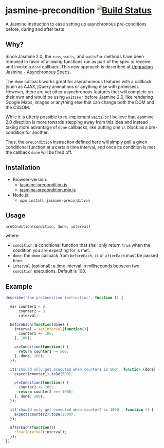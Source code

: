 # jasmine-precondition [![Build Status](https://travis-ci.org/tiagorg/jasmine-precondition.svg?branch=master)](https://travis-ci.org/tiagorg/jasmine-precondition)

A Jasmine instruction to ease setting up asynchronous pre-conditions before, during and after tests

## Why?

Since Jasmine 2.0, the ```runs```, ```waits```, and ```waitsFor``` methods have been removed in favor of allowing functions run as part of the spec to receive and invoke a ```done``` callback. This new approach is described at [Upgrading Jasmine - Asynchronous Specs](http://jasmine.github.io/2.1/upgrading.html#section-Asynchronous_Specs).

The ```done``` callback works great for asynchronous features with a callback (such as AJAX, jQuery animations or anything else with promises). However, there are yet other asynchronous features that will complete on their own and would be using ```waitsFor``` before Jasmine 2.0, like rendering Google Maps, images or anything else that can change both the DOM and the CSSOM.

While it is utterly possible to [re-implement ```waitsFor```](https://gist.github.com/abreckner/110e28897d42126a3bb9) I believe that Jasmine 2.0 direction is more towards stepping away from this idea and instead taking more advantage of ```done``` callbacks, like putting one ```it``` block as a pre-condition for another.

Thus, the ```preCondition``` instruction defined here will simply poll a given conditional function at a certain time interval, and once its condition is met the callback ```done``` will be fired off.

## Installation

* Browser-version: 
  - [jasmine-precondition.js](https://raw.githubusercontent.com/tiagorg/jasmine-precondition/master/lib/jasmine-precondition.js)
  - [jasmine-precondition.min.js](https://raw.githubusercontent.com/tiagorg/jasmine-precondition/master/lib/jasmine-precondition.min.js)
* Node.js: 
  - ```npm install jasmine-precondition``` 

## Usage

```
preCondition(condition, done, interval)
```

where:

* ```condition```: a conditional function that shall only return ```true``` when the condition you are expecting for is met.
* ```done```: the ```done``` callback from ```beforeEach```, ```it``` or ```afterEach``` must be passed here.
* ```interval``` (optional): a time interval in milliseconds between two ```condition``` executions. Default is 100.

## Example

```javascript
describe('the preCondition instruction', function () {

  var counter1 = 0,
      counter2 = 0,
      interval;

  beforeEach(function(done) {
    interval = setInterval(function(){
      counter1 += 100;
    }, 100);

    preCondition(function() {
      return counter1 >= 500;
    }, done, 100);
  });

  it('should only get executed when counter1 is 500', function (done) {
    expect(counter1).toBe(500);

    preCondition(function() {
      counter2 += 200;
      return counter2 === 1000;
    }, done, 100);
  });

  it('should only get executed when counter2 is 1000', function () {
    expect(counter2).toBe(1000);
  });

  afterEach(function(){
    clearInterval(interval);
  });
});
```
